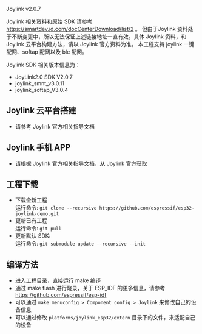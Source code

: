 
Joylink v2.0.7

Joylink 相关资料和原始 SDK 请参考 https://smartdev.jd.com/docCenterDownload/list/2 。
但由于Joylink 资料处于不断变更中，所以无法保证上述链接地址一直有效。具体 Joylink 资料，和 Joylink 云平台构建方法，请以 Joylink 官方资料为准。
本工程支持 joylink 一键配网、softap 配网以及 ble 配网。

Joylink SDK 相关版本信息为：
  * JoyLink2.0 SDK V2.0.7
  * joylink_smnt_v3.0.11
  * joylink_softap_V3.0.4

## Joylink 云平台搭建
  * 请参考 Joylink 官方相关指导文档
  
## Joylink 手机 APP
  * 请根据 Joylink 官方相关指导文档，从 Joylink 官方获取
  
## 工程下载
  * 下载全新工程  
    运行命令: `git clone --recursive https://github.com/espressif/esp32-joylink-demo.git`
  * 更新已有工程  
    运行命令: `git pull`
  * 更新默认 SDK:  
    运行命令: `git submodule update --recursive --init`
    
## 编译方法
  * 进入工程目录，直接运行 make 编译
  * 通过 make flash 进行烧录，关于 ESP_IDF 的更多信息，请参考 https://github.com/espressif/esp-idf
  * 可以通过 `make menuconfig > Component config > Joylink` 来修改自己的设备信息
  * 可以通过修改 `platforms/joylink_esp32/extern` 目录下的文件，来适配自己的设备
